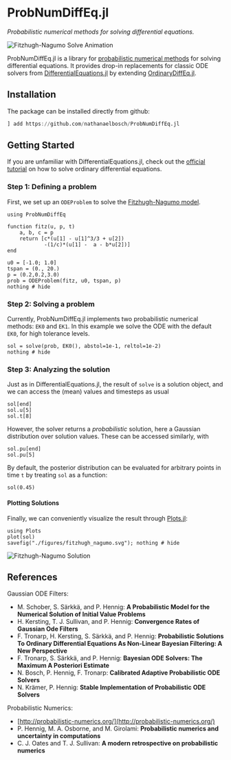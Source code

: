 # ProbNumDiffEq.jl
_Probabilistic numerical methods for solving differential equations._

![Fitzhugh-Nagumo Solve Animation](../../examples/fitzhughnagumo_solve.gif)

ProbNumDiffEq.jl is a library for [probabilistic numerical methods](http://probabilistic-numerics.org/) for solving differential equations.
It provides drop-in replacements for classic ODE solvers from [DifferentialEquations.jl](https://docs.sciml.ai/stable/) by extending [OrdinaryDiffEq.jl](https://github.com/SciML/OrdinaryDiffEq.jl).


## Installation
The package can be installed directly from github:
```julia
] add https://github.com/nathanaelbosch/ProbNumDiffEq.jl
```


## Getting Started
If you are unfamiliar with DifferentialEquations.jl, check out the
[official tutorial](https://docs.sciml.ai/stable/tutorials/ode_example/)
on how to solve ordinary differential equations.

### Step 1: Defining a problem
First, we set up an `ODEProblem` to solve the
[Fitzhugh-Nagumo model](https://en.wikipedia.org/wiki/FitzHugh%E2%80%93Nagumo_model).
```@example 1
using ProbNumDiffEq

function fitz(u, p, t)
    a, b, c = p
    return [c*(u[1] - u[1]^3/3 + u[2])
            -(1/c)*(u[1] -  a - b*u[2])]
end

u0 = [-1.0; 1.0]
tspan = (0., 20.)
p = (0.2,0.2,3.0)
prob = ODEProblem(fitz, u0, tspan, p)
nothing # hide
```

### Step 2: Solving a problem
Currently, ProbNumDiffEq.jl implements two probabilistic numerical methods: `EK0` and `EK1`.
In this example we solve the ODE with the default `EK0`, for high tolerance levels.
```@example 1
sol = solve(prob, EK0(), abstol=1e-1, reltol=1e-2)
nothing # hide
```

### Step 3: Analyzing the solution
Just as in DifferentialEquations.jl, the result of `solve` is a solution object, and we can access the (mean) values and timesteps as usual
```@repl 1
sol[end]
sol.u[5]
sol.t[8]
```

However, the solver returns a _probabilistic_ solution, here a Gaussian distribution over solution values.
These can be accessed similarly, with
```@repl 1
sol.pu[end]
sol.pu[5]
```

By default, the posterior distribution can be evaluated for arbitrary points in time `t` by treating `sol` as a function:
```@repl 1
sol(0.45)
```

#### Plotting Solutions
Finally, we can conveniently visualize the result through [Plots.jl](https://github.com/JuliaPlots/Plots.jl):
```@example 1
using Plots
plot(sol)
savefig("./figures/fitzhugh_nagumo.svg"); nothing # hide
```
![Fitzhugh-Nagumo Solution](./figures/fitzhugh_nagumo.svg)


## References
Gaussian ODE Filters:
- M. Schober, S. Särkkä, and P. Hennig: **A Probabilistic Model for the Numerical Solution of Initial Value Problems**
- H. Kersting, T. J. Sullivan, and P. Hennig: **Convergence Rates of Gaussian Ode Filters**
- F. Tronarp, H. Kersting, S. Särkkä, and P. Hennig: **Probabilistic Solutions To Ordinary Differential Equations As Non-Linear Bayesian Filtering: A New Perspective**
- F. Tronarp, S. Särkkä, and P. Hennig: **Bayesian ODE Solvers: The Maximum A Posteriori Estimate**
- N. Bosch, P. Hennig, F. Tronarp: **Calibrated Adaptive Probabilistic ODE Solvers**
- N. Krämer, P. Hennig: **Stable Implementation of Probabilistic ODE Solvers**

Probabilistic Numerics:
- [http://probabilistic-numerics.org/](http://probabilistic-numerics.org/)
- P. Hennig, M. A. Osborne, and M. Girolami: **Probabilistic numerics and uncertainty in computations**
- C. J. Oates and T. J. Sullivan: **A modern retrospective on probabilistic numerics**
